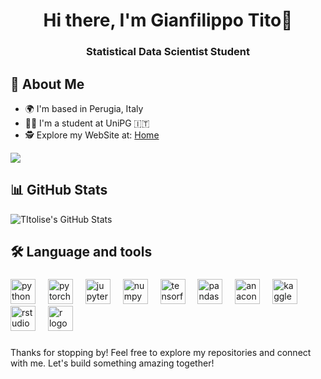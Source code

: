 <h1 align="center">Hi there, I'm Gianfilippo Tito🖖</h1>
<h3 align="center">Statistical Data Scientist Student </h3>

## 🚀 About Me

- 🌍 I'm based in Perugia, Italy
- 👨‍🎓 I'm a student at UniPG 🇮🇹
- 🕵️ Explore my WebSite at: [Home](http://www.gianfilippotito.it/)

<img align="center" src="https://media4.giphy.com/media/v1.Y2lkPTc5MGI3NjExOHQ3bGppZTlpczJlcDYyYnZ5amdjZG1xbGxrNnA4emFjc3hpaWZwNiZlcD12MV9pbnRlcm5hbF9naWZfYnlfaWQmY3Q9Zw/aNqEFrYVnsS52/giphy.webp"/>

## 📊 GitHub Stats
<img src="https://github-readme-stats.vercel.app/api/top-langs/?username=TItolise&theme=radical&show_icons=true&hide_border=true&layout=compact" alt="TItolise's GitHub Stats" />

###

## 🛠 Language and tools

###
<div align="left">
  <img src="https://cdn.jsdelivr.net/gh/devicons/devicon/icons/python/python-original.svg" height="40" alt="python logo"  />
  <img width="12" />
  <img src="https://cdn.jsdelivr.net/gh/devicons/devicon/icons/pytorch/pytorch-original.svg" height="40" alt="pytorch logo"  />
  <img width="12" />
  <img src="https://cdn.jsdelivr.net/gh/devicons/devicon/icons/jupyter/jupyter-original.svg" height="40" alt="jupyter logo"  />
  <img width="12" />
  <img src="https://cdn.jsdelivr.net/gh/devicons/devicon/icons/numpy/numpy-original.svg" height="40" alt="numpy logo"  />
  <img width="12" />
  <img src="https://cdn.jsdelivr.net/gh/devicons/devicon/icons/tensorflow/tensorflow-original.svg" height="40" alt="tensorflow logo"  />
  <img width="12" />
  <img src="https://cdn.jsdelivr.net/gh/devicons/devicon/icons/pandas/pandas-original.svg" height="40" alt="pandas logo"  />
  <img width="12" />
  <img src="https://cdn.jsdelivr.net/gh/devicons/devicon/icons/anaconda/anaconda-original.svg" height="40" alt="anaconda logo"  />
  <img width="12" />
  <img src="https://cdn.jsdelivr.net/gh/devicons/devicon/icons/kaggle/kaggle-original.svg" height="40" alt="kaggle logo"  />
  <img width="12" />
  <img src="https://cdn.jsdelivr.net/gh/devicons/devicon/icons/rstudio/rstudio-original.svg" height="40" alt="rstudio logo"  />
  <img width="12" />
  <img src="https://cdn.jsdelivr.net/gh/devicons/devicon/icons/r/r-original.svg" height="40" alt="r logo"  />
</div>

###
Thanks for stopping by! Feel free to explore my repositories and connect with me. Let's build something amazing together!




<!---
Titolise/Titolise is a ✨ special ✨ repository because its `README.md` (this file) appears on your GitHub profile.
You can click the Preview link to take a look at your changes.
--->
